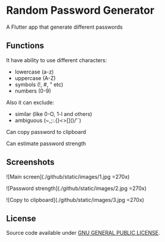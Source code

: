 # Random Password Generator

A Flutter app that generate different passwords

## Functions

It have ability to use different characters:  
- lowercase (a-z)  
- uppercase (A-Z)  
- symbols (!, #, " etc)  
- numbers (0-9)

Also it can exclude:  
- similar (like 0-O, 1-l and others)  
- ambiguous (~,;:.{}\<\>\[\]\(\)/\'`)

Can copy password to clipboard

Can estimate password strength

## Screenshots

![Main screen](./github/static/images/1.jpg =270x)

![Password strength](./github/static/images/2.jpg =270x)

![Copy to clipboard](./github/static/images/3.jpg =270x)

## License

Source code available under [GNU GENERAL PUBLIC LICENSE](https://www.gnu.org/licenses).
